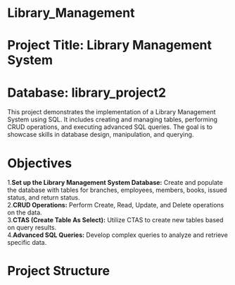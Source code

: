 # Library_Management  
# Project Title: Library Management System  
# Database: library_project2  
This project demonstrates the implementation of a Library Management System using SQL. It includes creating and managing tables, performing CRUD operations, and executing advanced SQL queries. The goal is to showcase skills in database design, manipulation, and querying.  

# Objectives
1.**Set up the Library Management System Database:** Create and populate the database with tables for branches, employees, members, books, issued status, and return status.  
2.**CRUD Operations:** Perform Create, Read, Update, and Delete operations on the data.  
3.**CTAS (Create Table As Select):** Utilize CTAS to create new tables based on query results.  
4.**Advanced SQL Queries:** Develop complex queries to analyze and retrieve specific data.  
# Project Structure
